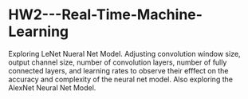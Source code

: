 # HW2---Real-Time-Machine-Learning
Exploring LeNet Nueral Net Model. Adjusting convolution window size, output channel size, number of convolution layers, number of fully connected layers, and learning rates to observe their efffect on the accuracy and complexity of the neural net model.
Also exploring the AlexNet Neural Net Model.
